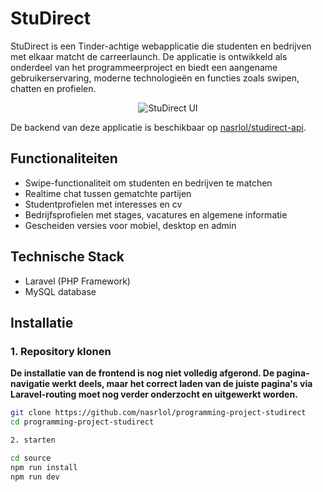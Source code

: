 # StuDirect

StuDirect is een Tinder-achtige webapplicatie die studenten en bedrijven met elkaar matcht de carreerlaunch. 
De applicatie is ontwikkeld als onderdeel van het programmeerproject en biedt een aangename gebruikerservaring, moderne technologieën en functies zoals swipen, chatten en profielen.

<p align="center">
  <img src="https://github.com/user-attachments/assets/8a2230b3-5fd6-4c3a-99ef-2bc7d66b84d1" alt="StuDirect UI">
</p>

De backend van deze applicatie is beschikbaar op [nasrlol/studirect-api](https://github.com/nasrlol/studirect-api).

## Functionaliteiten

- Swipe-functionaliteit om studenten en bedrijven te matchen
- Realtime chat tussen gematchte partijen
- Studentprofielen met interesses en cv
- Bedrijfsprofielen met stages, vacatures en algemene informatie
- Gescheiden versies voor mobiel, desktop en admin

## Technische Stack

- Laravel (PHP Framework)
- MySQL database

## Installatie

### 1. Repository klonen


**De installatie van de frontend is nog niet volledig afgerond. De pagina-navigatie werkt deels, maar het correct laden van de juiste pagina's via Laravel-routing moet nog verder onderzocht en uitgewerkt worden.**
```bash run
git clone https://github.com/nasrlol/programming-project-studirect
cd programming-project-studirect

2. starten

cd source 
npm run install
npm run dev
```


